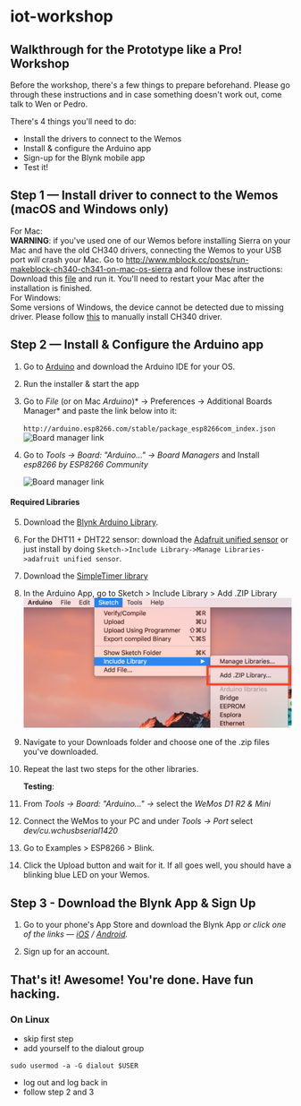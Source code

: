 # iot-workshop
## Walkthrough for the Prototype like a Pro! Workshop

Before the workshop, there's a few things to prepare beforehand. Please go through these instructions and in case something doesn't work out, come talk to Wen or Pedro.

There's 4 things you'll need to do:
* Install the drivers to connect to the Wemos
* Install & configure the Arduino app
* Sign-up for the Blynk mobile app
* Test it!


## Step 1 — Install driver to connect to the Wemos (macOS and Windows only)
For Mac:  
**WARNING**: if you've used one of our Wemos before installing Sierra on your Mac and have the old CH340 drivers, connecting the Wemos to your USB port _will_ crash your Mac. Go to http://www.mblock.cc/posts/run-makeblock-ch340-ch341-on-mac-os-sierra and follow these instructions:  
Download this [file](http://download.makeblock.com/mblock/CH34x_Install_V1.3.pkg) and run it. You'll need to restart your Mac after the installation is finished.  
For Windows:  
Some versions of Windows, the device cannot be detected due to missing driver. Please follow [this](http://www.dnatechindia.com/ch340g-drivers-download-installation-guide.html) to manually install CH340 driver. 


## Step 2 — Install & Configure the Arduino app

1. Go to [Arduino](http://arduino.cc/en/Main/Software) and download the Arduino IDE for your OS.

2. Run the installer & start the app

3. Go to *File* (or on Mac *Arduino*)* -> Preferences -> Additional Boards Manager* and paste the link below into it:

    `http://arduino.esp8266.com/stable/package_esp8266com_index.json`
![Board manager link](https://cdn.sparkfun.com/assets/learn_tutorials/3/6/5/arduino-board-manager-link.png)
4. Go to *Tools -> Board: "Arduino..." -> Board Managers* and Install *esp8266 by ESP8266 Community*

    ![Board manager link](https://cdn.sparkfun.com/assets/learn_tutorials/3/6/5/arduino-board-install.png)
    
#### Required Libraries

    
5. Download the [Blynk Arduino Library](https://github.com/blynkkk/blynk-library/archive/master.zip).

5. For the  DHT11 + DHT22 sensor: download the [Adafruit unified sensor](https://github.com/adafruit/Adafruit_Sensor/archive/master.zip) or just install by doing ```Sketch->Include Library->Manage Libraries->adafruit unified sensor```.  

6. Download the [SimpleTimer library](https://github.com/jfturcot/SimpleTimer/archive/master.zip)

6. In the Arduino App, go to Sketch > Include Library > Add .ZIP Library ![screenshot](img/ziplib.png)

7. Navigate to your Downloads folder and choose one of the .zip files you've downloaded.

8. Repeat the last two steps for the other libraries.

    **Testing**: 

5. From *Tools -> Board: "Arduino..." ->* select the *WeMos D1 R2 & Mini*

6. Connect the WeMos to your PC and under *Tools -> Port* select *dev/cu.wchusbserial1420*

7. Go to Examples > ESP8266 > Blink.

8. Click the Upload button and wait for it. If all goes well, you should have a blinking blue LED on your Wemos.


## Step 3 - Download the Blynk App & Sign Up

1. Go to your phone's App Store and download the Blynk App _or click one of the links — [iOS](https://itunes.apple.com/us/app/blynk-control-arduino-raspberry/id808760481?ls=1&mt=8) / [Android](https://play.google.com/store/apps/details?id=cc.blynk)._

2. Sign up for an account.

## That's it! Awesome! You're done. Have fun hacking.

### On Linux

* skip first step
* add yourself to the dialout group

```
sudo usermod -a -G dialout $USER
```

* log out and log back in
* follow step 2 and 3
